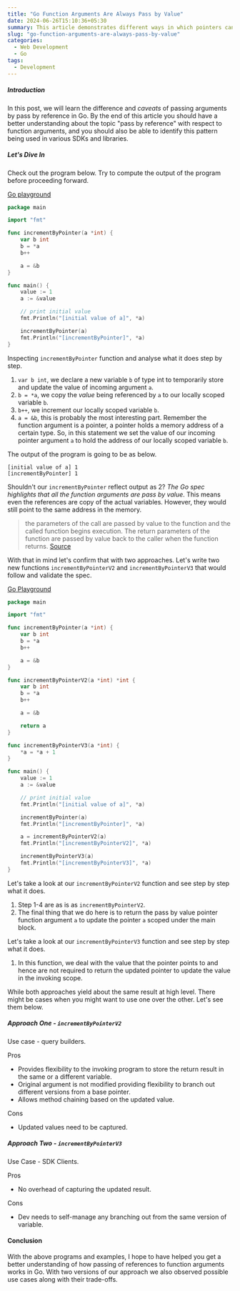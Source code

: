 ```yaml
---
title: "Go Function Arguments Are Always Pass by Value"
date: 2024-06-26T15:10:36+05:30
summary: This article demonstrates different ways in which pointers can be passed to functions as arguments and how they can affect the original variable or create new versions of the pointer. Each approach has its use cases and trade-offs depending on the specific requirements of a program.
slug: "go-function-arguments-are-always-pass-by-value"
categories:
  - Web Development
  - Go
tags:
  - Development
---
```

##### Introduction 
In this post, we will learn the difference and _caveats_ of passing arguments by pass by reference in Go. By the end of 
this article you should have a better understanding about the topic "pass by reference" with respect to function arguments, and you should also be 
able to identify this pattern being used in various SDKs and libraries. 

##### Let's Dive In

Check out the program below. Try to compute the output of the program before proceeding forward. 

[Go playground](https://go.dev/play/p/gbT-bzgi9yN)
```Go
package main

import "fmt"

func incrementByPointer(a *int) {
	var b int
	b = *a
	b++

	a = &b
}

func main() {
	value := 1
	a := &value

	// print initial value
	fmt.Println("[initial value of a]", *a)

	incrementByPointer(a)
	fmt.Println("[incrementByPointer]", *a)
}

```

Inspecting `incrementByPointer` function and analyse what it does step by step. 

1. `var b int`, we declare a new variable `b` of type int to temporarily store and update the value of incoming argument `a`. 
2. `b = *a`, we copy the _value_ being referenced by `a` to our locally scoped variable `b`. 
3. `b++`, we increment our locally scoped variable `b`. 
4. `a = &b`, this is probably the most interesting part. Remember the function argument is a pointer, a pointer holds a memory address of a certain type. 
So, in this statement we set the value of our incoming pointer argument `a` to hold the address of our locally scoped variable `b`.


The output of the program is going to be as below.
```text
[initial value of a] 1
[incrementByPointer] 1
```
Shouldn't our `incrementByPointer` reflect output as 2? _The Go spec highlights that all the function arguments are pass by value_. This means even the references are copy of the actual variables.
However, they would still point to the same address in the memory.

> the parameters of the call are passed by value to the function and the called function begins execution. The return parameters of the function are passed by value back
> to the caller when the function returns. [Source](https://go.dev/ref/spec#Calls)

With that in mind let's confirm that with two approaches. Let's write two new functions `incrementByPointerV2` and `incrementByPointerV3` that would follow and validate the spec.

[Go Playground](https://go.dev/play/p/d8950RmpuHS)
```Go
package main

import "fmt"

func incrementByPointer(a *int) {
	var b int
	b = *a
	b++

	a = &b
}

func incrementByPointerV2(a *int) *int {
	var b int
	b = *a
	b++

	a = &b

	return a
}

func incrementByPointerV3(a *int) {
	*a = *a + 1
}

func main() {
	value := 1
	a := &value

	// print initial value
	fmt.Println("[initial value of a]", *a)

	incrementByPointer(a)
	fmt.Println("[incrementByPointer]", *a)

	a = incrementByPointerV2(a)
	fmt.Println("[incrementByPointerV2]", *a)

	incrementByPointerV3(a)
	fmt.Println("[incrementByPointerV3]", *a)
}


```

Let's take a look at our `incrementByPointerV2` function and see step by step what it does.

1. Step 1-4 are as is as `incrementByPointerV2`.
2. The final thing that we do here is to return the pass by value pointer function argument `a` to update the pointer `a` scoped under the main block.

Let's take a look at our `incrementByPointerV3` function and see step by step what it does. 
1. In this function, we deal with the value that the pointer points to and hence are not required to return the updated pointer to update the value in the invoking scope. 

While both approaches yield about the same result at high level. There might be cases when you might want to use one over the other. Let's see them below. 

##### Approach One - `incrementByPointerV2`
Use case - query builders.

Pros 
- Provides flexibility to the invoking program to store the return result in the same or a different variable.
- Original argument is not modified providing flexibility to branch out different versions from a base pointer. 
- Allows method chaining based on the updated value.

Cons 
- Updated values need to be captured.


##### Approach Two - `incrementByPointerV3`
Use Case - SDK Clients. 

Pros 
- No overhead of capturing the updated result. 

Cons 
- Dev needs to self-manage any branching out from the same version of variable.


#### Conclusion 
With the above programs and examples, I hope to have helped you get a better understanding of how passing of references to function arguments works in Go. With two versions of our approach we also 
observed possible use cases along with their trade-offs. 